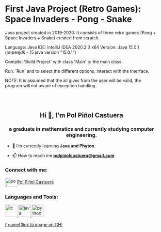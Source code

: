 # First Java Project (Retro Games): Space Invaders - Pong  - Snake
Java project created in 2019-2020. It consists of three retro games (Pong + Space Invaders + Snake) created from scratch.

Language: Java
IDE: IntelliJ IDEA 2020.2.3 x64
Version: Java 15.0.1 (onpenjdk - 15 java version "15.0.1")

Compile: 'Build Project' with class 'Main' to the main class.

Run: 'Run' and to select the different options, interact with the Interface.

NOTE: It is assumed that the all gives from the user will be valid, the program will not aware of exception handling.

<br>
<br>

<h2 align="center">Hi 👋, I'm Pol Piñol Castuera</h2>
<h3 align="center">a graduate in mathematics and currently studying computer engineering.</h3>

- 🌱 I’m currently learning **Java and Phyton.**

- 📫 How to reach me **polpinolcastuera@gmail.com**

<h3 align="left">Connect with me:</h3>
<p align="left">
<a href="https://linkedin.com/in/pol piñol castuera" target="blank"><img align="center" src="https://cdn.jsdelivr.net/npm/simple-icons@3.0.1/icons/linkedin.svg" alt="pol piñol castuera" height="30" width="40" />Pol Piñol Castuera</a>
</p>

<h3 align="left">Languages and Tools:</h3>
<p align="left"> <a href="https://www.linkedin.com/in/pol-piñol-castuera-6349261a2/" target="_blank">  <img src="https://devicons.github.io/devicon/devicon.git/icons/c/c-original.svg" alt="c" width="40" height="40"/> </a> <a href="https://www.java.com" target="_blank"> <img src="https://devicons.github.io/devicon/devicon.git/icons/java/java-original-wordmark.svg" alt="java" width="40" height="40"/> </a> <a href="https://www.python.org" target="_blank"> <img src="https://devicons.github.io/devicon/devicon.git/icons/python/python-original.svg" alt="python" width="40" height="40"/> </a> </p>

[![name](link to image on GH)](https://ibb.co/jb8wTqm)
